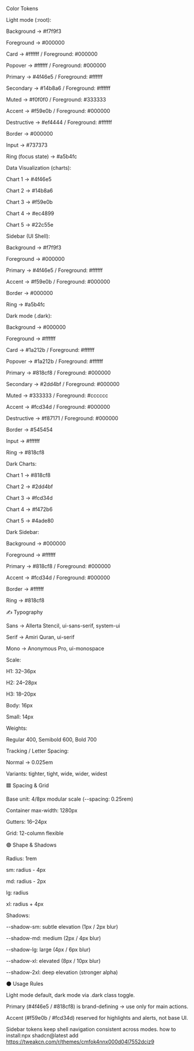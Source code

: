 Color Tokens

Light mode (:root):

Background → #f7f9f3

Foreground → #000000

Card → #ffffff / Foreground: #000000

Popover → #ffffff / Foreground: #000000

Primary → #4f46e5 / Foreground: #ffffff

Secondary → #14b8a6 / Foreground: #ffffff

Muted → #f0f0f0 / Foreground: #333333

Accent → #f59e0b / Foreground: #000000

Destructive → #ef4444 / Foreground: #ffffff

Border → #000000

Input → #737373

Ring (focus state) → #a5b4fc

Data Visualization (charts):

Chart 1 → #4f46e5

Chart 2 → #14b8a6

Chart 3 → #f59e0b

Chart 4 → #ec4899

Chart 5 → #22c55e

Sidebar (UI Shell):

Background → #f7f9f3

Foreground → #000000

Primary → #4f46e5 / Foreground: #ffffff

Accent → #f59e0b / Foreground: #000000

Border → #000000

Ring → #a5b4fc

Dark mode (.dark):

Background → #000000

Foreground → #ffffff

Card → #1a212b / Foreground: #ffffff

Popover → #1a212b / Foreground: #ffffff

Primary → #818cf8 / Foreground: #000000

Secondary → #2dd4bf / Foreground: #000000

Muted → #333333 / Foreground: #cccccc

Accent → #fcd34d / Foreground: #000000

Destructive → #f87171 / Foreground: #000000

Border → #545454

Input → #ffffff

Ring → #818cf8

Dark Charts:

Chart 1 → #818cf8

Chart 2 → #2dd4bf

Chart 3 → #fcd34d

Chart 4 → #f472b6

Chart 5 → #4ade80

Dark Sidebar:

Background → #000000

Foreground → #ffffff

Primary → #818cf8 / Foreground: #000000

Accent → #fcd34d / Foreground: #000000

Border → #ffffff

Ring → #818cf8

✍️ Typography

Sans → Allerta Stencil, ui-sans-serif, system-ui

Serif → Amiri Quran, ui-serif

Mono → Anonymous Pro, ui-monospace

Scale:

H1: 32–36px

H2: 24–28px

H3: 18–20px

Body: 16px

Small: 14px

Weights:

Regular 400, Semibold 600, Bold 700

Tracking / Letter Spacing:

Normal → 0.025em

Variants: tighter, tight, wide, wider, widest

🟦 Spacing & Grid

Base unit: 4/8px modular scale (--spacing: 0.25rem)

Container max-width: 1280px

Gutters: 16–24px

Grid: 12-column flexible

🟣 Shape & Shadows

Radius: 1rem

sm: radius - 4px

md: radius - 2px

lg: radius

xl: radius + 4px

Shadows:

--shadow-sm: subtle elevation (1px / 2px blur)

--shadow-md: medium (2px / 4px blur)

--shadow-lg: large (4px / 6px blur)

--shadow-xl: elevated (8px / 10px blur)

--shadow-2xl: deep elevation (stronger alpha)

🌑 Usage Rules

Light mode default, dark mode via .dark class toggle.

Primary (#4f46e5 / #818cf8) is brand-defining → use only for main actions.

Accent (#f59e0b / #fcd34d) reserved for highlights and alerts, not base UI.

Sidebar tokens keep shell navigation consistent across modes.
how to install:npx shadcn@latest add https://tweakcn.com/r/themes/cmfok4nnx000d04l7552dciz9